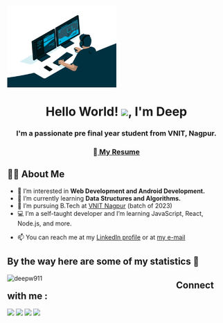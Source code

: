 <!-- ### Hi there 👋 -->


<!-- <a href="#"><img width="100%" height="auto" src="https://i.imgur.com/iXuL1HG.png" height="175px"/></a> -->

<img align="center" height="auto" alt="GIF" src="https://github.com/deepw911/deepw911/blob/adbebe39231b83a34c88dcdc3865a2adef3b54b5/code.gif" width="50%"/>
<h1 align="center">Hello World! <img src="https://raw.githubusercontent.com/MartinHeinz/MartinHeinz/master/wave.gif" width="30px">, I'm Deep</h1>
<h3 align="center">I'm a passionate pre final year student from VNIT, Nagpur.</h3>
<h3 align="center">📄<a href=""> My Resume </a> </h3></div>

## 🙋‍♂️ About Me
- 👀 I’m interested in **Web Development and Android Development.**
- 🌱 I’m currently learning **Data Structures and Algorithms.**
- 🌱 I’m pursuing B.Tech at [VNIT Nagpur](https://vnit.ac.in/) (batch of 2023)
- 💻 I’m a self-taught developer and I’m learning JavaScript, React, Node.js, and more.
<!-- - 🎸 I love singing and playing the guitar in my free time.
- ⚡ I like sketching and digital drawing, I also love to sketch my favourite anime characters. -->
- 📫 You can reach me at my [LinkedIn profile](https://www.linkedin.com/in/deep-walke/) or at [my e-mail](mailto:deepwalke99@gmail.com)

<!-- <a href="https://www.youtube.com/watch?v=dQw4w9WgXcQ"><img src="https://user-images.githubusercontent.com/73097560/115834477-dbab4500-a447-11eb-908a-139a6edaec5c.gif"></a> -->

## By the way here are some of my statistics 🚀
<div>
  <img align="left" width=390 src="https://github-readme-streak-stats.herokuapp.com/?user=deepw911&theme=react&border=61dafb&hide_border=true" alt="deepw911" /
  <img align="right" width=390 src="https://github-readme-stats.vercel.app/api?username=deepw911&show_icons=true&theme=react&border_color=61dafb&hide_border=true" />
</div>
<!-- ![deepw911's github stats](https://github-readme-stats.vercel.app/api?username=deepw911&show_icons=true&theme=react)
<img src="https://github-readme-streak-stats.herokuapp.com/?user=deepw911&theme=react" alt="mystreak"/>  -->
<!-- ![deepw911's Top Langs](https://github-readme-stats.vercel.app/api/top-langs/?username=deepw911&theme=react&layout=compact) -->


<!-- <a href="https://www.youtube.com/watch?v=dQw4w9WgXcQ"><img src="https://user-images.githubusercontent.com/73097560/115834477-dbab4500-a447-11eb-908a-139a6edaec5c.gif"></a> -->

## Connect with me : 
<p align="left">
<a href = "https://www.linkedin.com/in/deep-walke/"><img src="https://img.icons8.com/fluent/48/000000/linkedin.png"/></a>
<a href = "https://twitter.com/deepwalke911"><img src="https://img.icons8.com/fluent/48/000000/twitter.png"/></a>
<a href = "mailto:deepwalke99@gmail.com"><img src="https://img.icons8.com/fluent/48/000000/gmail.png"/></a>
<a href = "https://www.instagram.com/deepwalke911/"><img src="https://img.icons8.com/fluent/48/000000/instagram-new.png"/></a>
</p>


<!--
**deepw911/deepw911** is a ✨ _special_ ✨ repository because its `README.md` (this file) appears on your GitHub profile.

Here are some ideas to get you started:

- 🔭 I’m currently working on ...
- 🌱 I’m currently learning ...
- 👯 I’m looking to collaborate on ...
- 🤔 I’m looking for help with ...
- 💬 Ask me about ...
- 📫 How to reach me: ...
- 😄 Pronouns: ...
- ⚡ Fun fact: ...
-->

